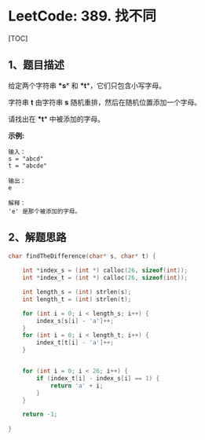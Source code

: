 # LeetCode: 389. 找不同

[TOC]



## 1、题目描述





给定两个字符串 **\*s*** 和 **\*t***，它们只包含小写字母。

字符串 **t** 由字符串 **s** 随机重排，然后在随机位置添加一个字母。

请找出在 **\*t*** 中被添加的字母。

 

**示例:**

```
输入：
s = "abcd"
t = "abcde"

输出：
e

解释：
'e' 是那个被添加的字母。
```



## 2、解题思路



```c
char findTheDifference(char* s, char* t) {
    
    int *index_s = (int *) calloc(26, sizeof(int));
    int *index_t = (int *) calloc(26, sizeof(int));

    int length_s = (int) strlen(s);
    int length_t = (int) strlen(t);

    for (int i = 0; i < length_s; i++) {
        index_s[s[i] - 'a']++;
    }
    for (int i = 0; i < length_t; i++) {
        index_t[t[i] - 'a']++;
    }


    for (int i = 0; i < 26; i++) {
        if (index_t[i] - index_s[i] == 1) {
            return 'a' + i;
        }
    }

    return -1;
    
}
```





